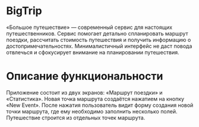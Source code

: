 # BigTrip

«Большое путешествие» — современный сервис для настоящих путешественников.
Сервис помогает детально спланировать маршрут поездки, рассчитать стоимость путешествия и
получить информацию о достопримечательностях. Минималистичный интерфейс не даст повода отвлечься и
сфокусирует внимание на планировании путешествия.

# Описание функциональности

Приложение состоит из двух экранов: «Маршрут поездки» и «Статистика».
Новая точка маршрута создаётся нажатием на кнопку «New Event».
После нажатия пользователь видит форму создания новой точки маршрута,
где ему необходимо заполнить несколько полей.
Путешествие строится из отдельных точек маршрута.